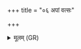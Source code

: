 +++
title = "०६ अपां वत्सः"

+++
<details><summary>मूलम् (GR)</summary>

(…) अपां वत्सः (…) ॥ +++(see stanza 1)+++
</details>